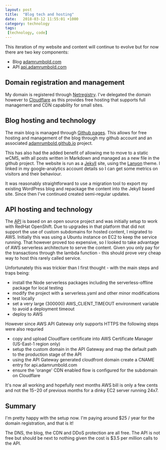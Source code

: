 ```yaml
---
layout: post
title:  "Blog tech and hosting"
date:   2018-03-12 11:55:01 +1000
category: technology
tags:
 [technology, code]
---
```


This iteration of my website and content will continue to evolve but for now there are two key components:
* Blog [adamrumbold.com](http://adamrumbold.com)
* API [api.adamrumbold.com](http://api.adamrumbold.com)

Domain registration and management
----------------------------------
My domain is registered through [Netregistry](http://netregistry.com.au). I've delegated the domain however to [Cloudflare](https://www.cloudflare.com/plans/) as this provides free hosting that supports full management and CDN capability for small sites.

Blog hosting and technology
---------------------------
The main blog is managed through [Github pages](http://pages.github.com). This allows for free hosting and management of the blog through my github account and an associated [adamrumbold.github.io](https://github.com/adamrumbold/adamrumbold.github.io) project.

This has also had the added benefit of allowing me to move to a static wCMS, with all posts written in Markdown and managed as a new file in the github project. The website is run as a [Jekyll](http://jekyllrb.com) site, using the [Lanyon](http://lanyon.getpoole.com) theme. I linked in my google-analytics account details so I can get some metrics on visitors and their behaviour.

It was reasonably straightforward to use a migration tool to export my existing WordPress blog and repackage the content into the Jekyll based site. Since then I've continued created semi-regular updates.

API hosting and technology
--------------------------
The [API](https://github.com/adamrumbold/me-api) is based on an open source project and was initially setup to work with RedHat OpenShift. Due to upgrades in that platform that did not support the use of custom subdomains for hosted content, I migrated to AWS. Initially this was using a Ubuntu instance on EC2 to keep the service running. That however proved too expensive, so I looked to take advantage of AWS serverless architecture to serve the content. Given you only pay for the transactions through the lambda function - this should prove very cheap way to host this rarely called service.

Unfortunately this was trickier than I first thought - with the main steps and traps being:
* install the Node serverless packages including the serverless-offline package for local testing
* modify the project with a serverless.yaml and other minor modifications
* test locally 
* set a very large (300000) AWS_CLIENT_TIMEOUT environment variable to avoid a deployment timeout
* deploy to AWS

However since AWS API Gateway only supports HTTPS the following steps were also requried
* copy and upload Cloudflare certificate into AWS Certificate Manager (US-East-1 region only)
* setup the custom domain in the API Gateway and map the default path to the production stage of the API
* using the API Gateway generated cloudfront domain create a CNAME entry for api.adamrumbold.com
* ensure the 'orange' CDN enabled flow is configured for the subdomain on Cloudflare

It's now all working and hopefully next months AWS bill is only a few cents and not the $15-$20 of previous months for a dinky EC2 server running 24x7.

Summary
-------
I'm pretty happy with the setup now. I'm paying around $25 / year for the domain registration, and that is it!

The DNS, the blog, the CDN and DDoS protection are all free. The API is not free but should be next to nothing given the cost is $3.5 per million calls to the API.


